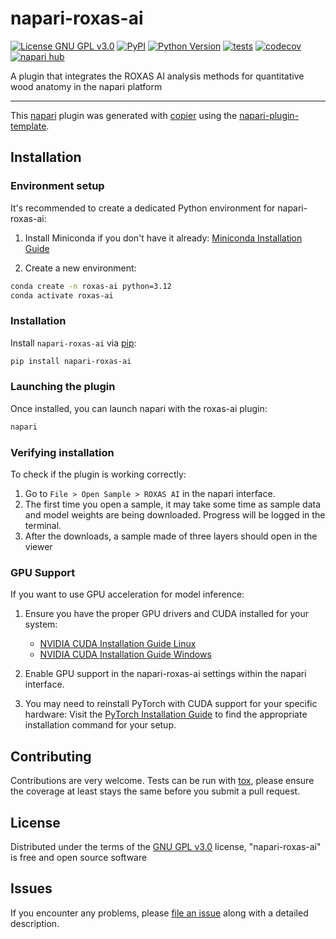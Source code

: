 # napari-roxas-ai

[![License GNU GPL v3.0](https://img.shields.io/pypi/l/napari-roxas-ai.svg?color=green)](https://github.com/roxas-ai/napari-roxas-ai/raw/main/LICENSE)
[![PyPI](https://img.shields.io/pypi/v/napari-roxas-ai.svg?color=green)](https://pypi.org/project/napari-roxas-ai)
[![Python Version](https://img.shields.io/pypi/pyversions/napari-roxas-ai.svg?color=green)](https://python.org)
[![tests](https://github.com/roxas-ai/napari-roxas-ai/workflows/tests/badge.svg)](https://github.com/roxas-ai/napari-roxas-ai/actions)
[![codecov](https://codecov.io/gh/roxas-ai/napari-roxas-ai/branch/main/graph/badge.svg)](https://codecov.io/gh/roxas-ai/napari-roxas-ai)
[![napari hub](https://img.shields.io/endpoint?url=https://api.napari-hub.org/shields/napari-roxas-ai)](https://napari-hub.org/plugins/napari-roxas-ai)

A plugin that integrates the ROXAS AI analysis methods for quantitative wood anatomy in the napari platform

----------------------------------

This [napari] plugin was generated with [copier] using the [napari-plugin-template].

<!--
Don't miss the full getting started guide to set up your new package:
https://github.com/napari/napari-plugin-template#getting-started

and review the napari docs for plugin developers:
https://napari.org/stable/plugins/index.html
-->

## Installation

### Environment setup
It's recommended to create a dedicated Python environment for napari-roxas-ai:

1. Install Miniconda if you don't have it already: [Miniconda Installation Guide](https://docs.conda.io/en/latest/miniconda.html)

2. Create a new environment:
```bash
conda create -n roxas-ai python=3.12
conda activate roxas-ai
```

### Installation
Install `napari-roxas-ai` via [pip]:

```bash
pip install napari-roxas-ai
```

### Launching the plugin
Once installed, you can launch napari with the roxas-ai plugin:

```bash
napari
```

### Verifying installation
To check if the plugin is working correctly:
1. Go to `File > Open Sample > ROXAS AI` in the napari interface.
2. The first time you open a sample, it may take some time as sample data and model weights are being downloaded. Progress will be logged in the terminal.
3. After the downloads, a sample made of three layers should open in the viewer

### GPU Support
If you want to use GPU acceleration for model inference:

1. Ensure you have the proper GPU drivers and CUDA installed for your system:
   - [NVIDIA CUDA Installation Guide Linux](https://docs.nvidia.com/cuda/cuda-installation-guide-linux/)
   - [NVIDIA CUDA Installation Guide Windows](https://docs.nvidia.com/cuda/cuda-installation-guide-microsoft-windows/index.html)

2. Enable GPU support in the napari-roxas-ai settings within the napari interface.

3. You may need to reinstall PyTorch with CUDA support for your specific hardware:
   Visit the [PyTorch Installation Guide](https://pytorch.org/get-started/locally/) to find the appropriate installation command for your setup.

## Contributing

Contributions are very welcome. Tests can be run with [tox], please ensure
the coverage at least stays the same before you submit a pull request.

## License

Distributed under the terms of the [GNU GPL v3.0] license,
"napari-roxas-ai" is free and open source software

## Issues

If you encounter any problems, please [file an issue] along with a detailed description.

[napari]: https://github.com/napari/napari
[copier]: https://copier.readthedocs.io/en/stable/
[@napari]: https://github.com/napari
[MIT]: http://opensource.org/licenses/MIT
[BSD-3]: http://opensource.org/licenses/BSD-3-Clause
[GNU GPL v3.0]: http://www.gnu.org/licenses/gpl-3.0.txt
[GNU LGPL v3.0]: http://www.gnu.org/licenses/lgpl-3.0.txt
[Apache Software License 2.0]: http://www.apache.org/licenses/LICENSE-2.0
[Mozilla Public License 2.0]: https://www.mozilla.org/media/MPL/2.0/index.txt
[napari-plugin-template]: https://github.com/napari/napari-plugin-template

[file an issue]: https://github.com/roxas-ai/napari-roxas-ai/issues

[napari]: https://github.com/napari/napari
[tox]: https://tox.readthedocs.io/en/latest/
[pip]: https://pypi.org/project/pip/
[PyPI]: https://pypi.org/
